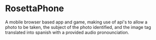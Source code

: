 # RosettaPhone
A mobile browser based app and game, making use of api's to allow a photo to be taken, the subject of the photo identified, and the image tag translated into spanish with a provided audio pronounciation.
